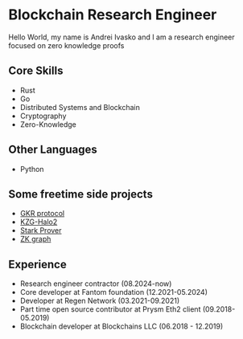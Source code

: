 # Blockchain Research Engineer
Hello World, my name is Andrei Ivasko and I am a research engineer focused on zero knowledge proofs

## Core Skills
- Rust
- Go
- Distributed Systems and Blockchain
- Cryptography
- Zero-Knowledge

## Other Languages
- Python

## Some freetime side projects
- [GKR protocol](https://github.com/cyberbono3/gkr-protocol)
- [KZG-Halo2](https://github.com/cyberbono3/kzg-halo2)
- [Stark Prover](https://github.com/cyberbono3/stark-prover)
- [ZK graph](https://github.com/cyberbono3/zk_graph)



## Experience
- Research engineer contractor (08.2024-now)
- Core developer at Fantom foundation (12.2021-05.2024)
- Developer at Regen Network (03.2021-09.2021)
- Part time open source contributor at Prysm Eth2 client (09.2018-05.2019)
- Blockchain developer at Blockchains LLC (06.2018 - 12.2019)




<!--
**cyberbono3/cyberbono3** is a ✨ _special_ ✨ repository because its `README.md` (this file) appears on your GitHub profile.

Here are some ideas to get you started:

- 🔭 I’m currently working on ...
- 🌱 I’m currently learning ...
- 👯 I’m looking to collaborate on ...
- 🤔 I’m looking for help with ...
- 💬 Ask me about ...
- 📫 How to reach me: ...
- 😄 Pronouns: ...
- ⚡ Fun fact: ...
-->
